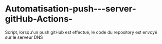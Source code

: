 # Automatisation-push---server-gitHub-Actions-

Script, lorsqu'un push gitHub est effectué, le code du repository est envoyé sur le serveur DNS

